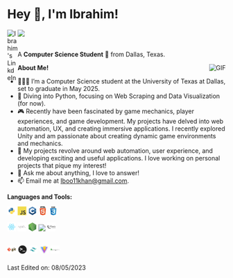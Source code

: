 <h1 title="hehehe"> Hey 👋, I'm Ibrahim!</h1>

<a href="https://www.linkedin.com/in/ibrahimkhan-utd/">
  <img align="left" alt="Ibrahim's LinkdeIn" width="24px" src="https://cdn.jsdelivr.net/npm/simple-icons@v3/icons/linkedin.svg" />
</a>
<img src="https://komarev.com/ghpvc/?username=IbrahimKhanGH&color=blueviolet" align="left">



<br />
<br />

A **Computer Science Student** 🚀 from Dallas, Texas.

  <img align="right" alt="GIF" src="https://i.pinimg.com/originals/e4/26/70/e426702edf874b181aced1e2fa5c6cde.gif" />

**About Me!**

- 👨🏽‍💻 I’m a Computer Science student at the University of Texas at Dallas, set to graduate in May 2025.
- 🌱 Diving into Python, focusing on Web Scraping and Data Visualization (for now).
- 🎮 Recently have been fascinated by game mechanics, player experiences, and game development. My projects have delved into web automation, UX, and creating immersive applications. I recently explored Unity and am passionate about creating dynamic game environments and mechanics.
- 🤔 My projects revolve around web automation, user experience, and developing exciting and useful applications. I love working on personal projects that pique my interest!
- 💬 Ask me about anything, I love to answer!
- 📫 Email me at [Iboo11khan@gmail.com](mailto:Iboo11khan@gmail.com).

**Languages and Tools:**  


<code><img height="20" src="https://raw.githubusercontent.com/github/explore/80688e429a7d4ef2fca1e82350fe8e3517d3494d/topics/python/python.png"></code>
<code><img height="20" src="https://raw.githubusercontent.com/github/explore/80688e429a7d4ef2fca1e82350fe8e3517d3494d/topics/javascript/javascript.png"></code>
<code><img height="20" src="https://raw.githubusercontent.com/github/explore/80688e429a7d4ef2fca1e82350fe8e3517d3494d/topics/cpp/cpp.png"></code>
<code><img height="20" src="https://raw.githubusercontent.com/github/explore/main/topics/html/html.png"></code>
<code><img height="20" src="https://raw.githubusercontent.com/github/explore/main/topics/css/css.png"></code>

<code><img height="20" src="https://raw.githubusercontent.com/github/explore/main/topics/react/react.png"></code>
<code><img height="20" src="https://raw.githubusercontent.com/github/explore/main/topics/nextjs/nextjs.png"></code>
<code><img height="20" src="https://raw.githubusercontent.com/github/explore/main/topics/nodejs/nodejs.png"></code>
<code><img height="20" src="https://raw.githubusercontent.com/github/explore/main/topics/threejs/threejs.png"></code>
<code><img height="20" src="https://raw.githubusercontent.com/github/explore/main/topics/flask/flask.png"></code>


<code><img height="20" src="https://raw.githubusercontent.com/github/explore/80688e429a7d4ef2fca1e82350fe8e3517d3494d/topics/git/git.png"></code>
<code><img height="20" src="https://raw.githubusercontent.com/github/explore/80688e429a7d4ef2fca1e82350fe8e3517d3494d/topics/terminal/terminal.png"></code>
<code><img height="20" src="https://raw.githubusercontent.com/github/explore/main/topics/tailwind/tailwind.png"></code>
<code><img height="20" src="https://raw.githubusercontent.com/github/explore/main/topics/vite/vite.png"></code>
<code><img height="20" src="https://raw.githubusercontent.com/github/explore/main/topics/mongodb/mongodb.png"></code>
----

Last Edited on: 08/05/2023
